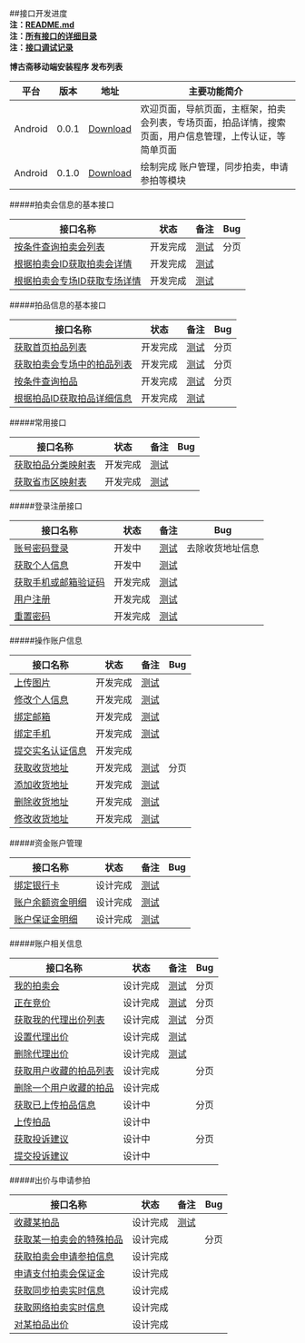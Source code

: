 ##接口开发进度  
**注：[README.md](README.md)**  
**注：[所有接口的详细目录](接口目录.md)**   
**注：[接口调试记录](接口调试记录.md)**  

**博古斋移动端安装程序 发布列表**

| 平台 | 版本 | 地址 | 主要功能简介 |
|------|------|------|--------------|
| Android |0.0.1|[Download](http://pan.baidu.com/s/1bnfdAr1)|欢迎页面，导航页面，主框架，拍卖会列表，专场页面，拍品详情，搜索页面，用户信息管理，上传认证，等简单页面 |
| Android |0.1.0|[Download](http://pan.baidu.com/s/1mgA9W5E)|绘制完成 账户管理，同步拍卖，申请参拍等模块 |


#####拍卖会信息的基本接口

| 接口名称 | 状态 | 备注 | Bug |
|----------|------|------|-----|
| [按条件查询拍卖会列表](首页/拍卖会信息相关接口.md) |开发完成| [测试](http://60.191.203.80/phones/pMainAction!getAuctionMainList.htm?status=预展中&type=同步)|分页|
| [根据拍卖会ID获取拍卖会详情](首页/拍卖会信息相关接口.md) |开发完成| [测试](http://60.191.203.80/phones/pMainAction!getAuctionMainById.htm?auctionMainId=145)||
| [根据拍卖会专场ID获取专场详情](首页/拍卖会信息相关接口.md) |开发完成| [测试](http://60.191.203.80/phones/pSessionAction!getAuctionSessionById.htm?auctionSessionId=172)| |

#####拍品信息的基本接口

| 接口名称 | 状态 | 备注 | Bug |
|----------|------|------|-----|
| [获取首页拍品列表](首页/拍品信息相关接口.md) |开发完成|[测试](http://60.191.203.80/phones/pMainAction!getHomeAuctionMainList.htm)| 分页 |
| [获取拍卖会专场中的拍品列表](首页/拍品信息相关接口.md) |开发完成| [测试](http://60.191.203.80/phones/pAuctionInfoAction!getAuctionInfoListBySessionId.htm?auctionSessionId=168)| 分页 |
| [按条件查询拍品](首页/拍品信息相关接口.md) |开发完成| [测试](http://60.191.203.80/phones/pAuctionInfoAction!searchAuction.htm?auctionMainId=172&auctionSeesionId=175)| 分页 |
| [根据拍品ID获取拍品详细信息](首页/拍品信息相关接口.md) |开发完成| [测试](http://60.191.203.80/phones/pAuctionInfoAction!getAuctionInfoById.htm?auctionId=418586)| |

#####常用接口

| 接口名称 | 状态 | 备注 | Bug |
|----------|------|------|-----|
| [获取拍品分类映射表](基本/常用列表获取.md#1) |开发完成|[测试](http://60.191.203.80/phones/pCommonAction!getAuctionTypeMap.htm)| |
| [获取省市区映射表](基本/常用列表获取.md#2) |开发完成|[测试](http://60.191.203.80/phones/pCommonAction!getAddressZoneMap.htm)| |

#####登录注册接口

| 接口名称 | 状态 | 备注 | Bug |
|----------|------|------|-----|
|[账号密码登录](我/登录注册.md) |开发中| [测试](http://60.191.203.80/phones/pClientInfoAction!login.htm?mobile=18018510339&password=123456)|去除收货地址信息|
|[获取个人信息](我/登录注册.md) |开发中| [测试](http://60.191.203.80/phones/pClientInfoAction!getAccountInfo.htm?sessionid=6BF2301EAC5A5A220BBB4DB88656A4AC)| |
|[获取手机或邮箱验证码](我/登录注册.md) |开发完成| [测试](http://60.191.203.80/phones/pLoginAction!getMobileCheckCode.htm?mobile=18616701071)| |
[用户注册](我/登录注册.md) |开发完成| [测试](http://60.191.203.80/phones/pLoginAction!register.htm?mobile=18018510339&password=123456&checkcode=23et)| |
| [重置密码](我/登录注册.md) |开发完成|[测试](http://60.191.203.80/phones/pLoginAction!resetPwd.htm?checkcode=3i67&password=123890)| |

#####操作账户信息

| 接口名称 | 状态 | 备注 | Bug |
|----------|------|------|-----|
| [上传图片](我/个人信息操作.md) |开发完成| [测试](http://199.34.60.49/fileUploadAction!uploadImage.htm?type=当前头像)| |
| [修改个人信息](我/个人信息操作.md) |开发完成| [测试](http://60.191.203.80/phones/pClientInfoAction!setAccountInfo.htm?sessionid=6BF2301EAC5A5A220BBB4DB88656A4AC&nickname=hhhh) | |
| [绑定邮箱](我/个人信息操作.md) |开发完成| [测试](http://60.191.203.80/phones/pClientInfoAction!bindEmail.htm?sessionid=6BF2301EAC5A5A220BBB4DB88656A4AC&email=17717607229&checkCode=9087)|
| [绑定手机](我/个人信息操作.md) |开发完成| [测试](http://60.191.203.80/phones/pClientInfoAction!bindMobile.htm?sessionid=6BF2301EAC5A5A220BBB4DB88656A4AC&mobile=17717607229&checkCode=9087) | |
| [提交实名认证信息](我/实名认证.md) |开发完成| | |
| [获取收货地址](我/收货地址管理.md) |开发完成|[测试](http://199.34.60.49/phones/pClientInfoAction!getDeliveryAddress.htm?sessionid=6BF2301EAC5A5A220BBB4DB88656A4AC)  |分页|
| [添加收货地址](我/收货地址管理.md) |开发完成| [测试](http://199.34.60.49/phones/pClientInfoAction!addDeliveryAddress.htm?sessionid=6BF2301EAC5A5A220BBB4DB88656A4AC&receiver=linhui)| |
| [删除收货地址](我/收货地址管理.md) |开发完成| [测试](http://199.34.60.49/phones/pClientInfoAction!removeDeliveryAddress.htm?sessionid=6BF2301EAC5A5A220BBB4DB88656A4AC&addressId=1771)| |
| [修改收货地址](我/收货地址管理.md) |开发完成|[测试](http://199.34.60.49/phones/pClientInfoAction!updateDeliveryAddress.htm?sessionid=6BF2301EAC5A5A220BBB4DB88656A4AC&addressId=1771) | |

#####资金账户管理

| 接口名称 | 状态 | 备注 | Bug |
|----------|------|------|-----|
| [绑定银行卡](我/资金账户管理.md#1) |设计完成|[测试](http://199.34.60.49/phones/pClientInfoAction!bindBankCard.htm?sessionid=6BF2301EAC5A5A220BBB4DB88656A4AC&bankId=39441234123412) | |
| [账户余额资金明细](我/资金账户管理.md#2) |设计完成|[测试](http://199.34.60.49/phones/pClientInfoAction!bindBankCard.htm?sessionid=6BF2301EAC5A5A220BBB4DB88656A4AC&bankId=39441234123412)| |
| [账户保证金明细](我/资金账户管理.md#3) |设计完成|[测试](http://199.34.60.49/phones/pClientInfoAction!getBalanceDetail.htm?sessionid=6BF2301EAC5A5A220BBB4DB88656A4AC)| |

#####账户相关信息

| 接口名称 | 状态 | 备注 | Bug |
|----------|------|------|-----|
| [我的拍卖会](我/我的拍卖会管理.md) |设计完成| [测试](http://60.191.203.80/phones/pAuctionUserAction!getMyAuctionMainList.htm?sessionid=DB4DA328F95AA28AED2035F3B3BF163A&status=已结束)| 分页 |
| [正在竞价](我/正在竞价管理.md) |设计完成|[测试](http://60.191.203.80/phones/pClientInfoAction!getBiddingLotList.htm?sessionid=7FC41EB4F264FBBF68285D6FF4AFBBB0) | 分页 |
| [获取我的代理出价列表](我/代理出价管理.md) |设计完成|[测试](http://60.191.203.80/phones/pAuctionUserAction!getAuctionProxyList.htm?sessionid=F6B03CEF8162A4BFF7E38A34CF120412&status=0)| 分页 |
| [设置代理出价](我/代理出价管理.md) |设计完成|[测试](http://199.34.60.49/phones/pAuctionUserAction!setAuctionProxyPrice.htm?sessionid=6BF2301EAC5A5A220BBB4DB88656A4AC&auctionId=418617&useProxy=1$proxyPrice=1000)||
| [删除代理出价](我/代理出价管理.md) |设计完成| [测试](http://199.34.60.49/phones/pAuctionUserAction!removeAuctionProxyPrice.htm?sessionid=6BF2301EAC5A5A220BBB4DB88656A4AC&auctionId=418617)||
| [获取用户收藏的拍品列表](首页/拍品信息相关接口.md) |设计完成| | 分页 |
| [删除一个用户收藏的拍品](我/我的收藏.md) |设计完成| ||
| [获取已上传拍品信息](我/上传拍品.md) |设计中| | 分页 |
| [上传拍品](我/上传拍品.md) |设计中| ||
| [获取投诉建议](我/投诉建议.md) |设计中| | 分页 |
| [提交投诉建议](我/投诉建议.md) |设计中| ||

#####出价与申请参拍

| 接口名称 | 状态 | 备注 | Bug |
|----------|------|------|-----|
| [收藏某拍品](拍卖大厅/收藏某拍品.md)|设计完成| [测试](http://199.34.60.49/phones/pCommonAction!collectAuction.htm?sessionid=6BF2301EAC5A5A220BBB4DB88656A4AC&auctionId=418617)| |
| [获取某一拍卖会的特殊拍品](拍卖大厅/申请参拍相关接口.md#1)|设计完成| | 分页 |
| [获取拍卖会申请参拍信息](拍卖大厅/申请参拍相关接口.md#2)|设计完成| | |
| [申请支付拍卖会保证金](拍卖大厅/申请参拍相关接口.md#3)|设计完成| | |
| [获取同步拍卖实时信息](拍卖大厅/申请参拍相关接口.md#4)|设计完成| | |
| [获取网络拍卖实时信息](拍卖大厅/申请参拍相关接口.md#5)|设计完成| | |
| [对某拍品出价](拍卖大厅/申请参拍相关接口.md#6)|设计完成| | |



